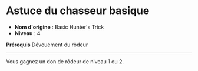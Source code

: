 # Astuce du chasseur basique

 * **Nom d'origine** : Basic Hunter's Trick
 * **Niveau** : 4


<p><strong>Prérequis</strong> Dévouement du rôdeur</p>
<hr>
<p>Vous gagnez un don de rôdeur de niveau 1 ou 2.</p>
